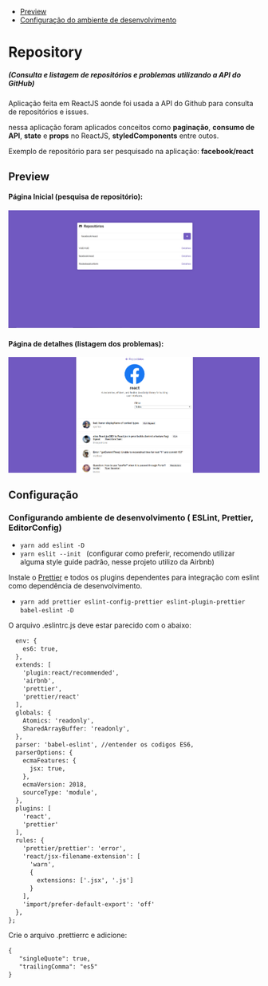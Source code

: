 - [Preview](#preview)
- [Configuração do ambiente de desenvolvimento](#configuração)

# Repository 
##### (Consulta e listagem de repositórios e problemas utilizando a API do GitHub)
Aplicação feita em ReactJS aonde foi usada a API do Github para consulta de repositórios e issues.

nessa aplicação foram aplicados conceitos como **paginação**, **consumo de API**, **state** e **props** no ReactJS, **styledComponents** entre outos.

Exemplo de repositório para ser pesquisado na aplicação: **facebook/react**

## Preview
#### Página Inicial (pesquisa de repositório): 

![imagem inicial do projeto](https://raw.githubusercontent.com/jorgematheus/Repository/master/temp/image/Screenshot_1.png)

#### Página de detalhes (listagem dos problemas):

![imagem inicial do projeto](https://raw.githubusercontent.com/jorgematheus/Repository/master/temp/image/Screenshot_2.png)


## Configuração
### Configurando ambiente de desenvolvimento ( ESLint, Prettier, EditorConfig)

- ``yarn add eslint -D``
- ``yarn eslit --init `` (configurar como preferir, recomendo utilizar alguma style guide padrão, nesse projeto utilizo da Airbnb)

Instale o [Prettier](https://prettier.io/) e todos os plugins dependentes para integração com eslint como dependência de desenvolvimento.
- ``yarn add prettier eslint-config-prettier eslint-plugin-prettier babel-eslint -D``

O arquivo .eslintrc.js deve estar parecido com o abaixo:

```module.exports = {
  env: {
    es6: true,
  },
  extends: [
    'plugin:react/recommended',
    'airbnb',
    'prettier',
    'prettier/react'
  ],
  globals: {
    Atomics: 'readonly',
    SharedArrayBuffer: 'readonly',
  },
  parser: 'babel-eslint', //entender os codigos ES6,
  parserOptions: {
    ecmaFeatures: {
      jsx: true,
    },
    ecmaVersion: 2018,
    sourceType: 'module',
  },
  plugins: [
    'react',
    'prettier'
  ],
  rules: {
    'prettier/prettier': 'error',
    'react/jsx-filename-extension': [
      'warn',
      {
        extensions: ['.jsx', '.js']
      }
    ],
    'import/prefer-default-export': 'off'
  },
}; 
``` 

Crie o arquivo .prettierrc e adicione:

```
{
   "singleQuote": true,
   "trailingComma": "es5"
}
```
